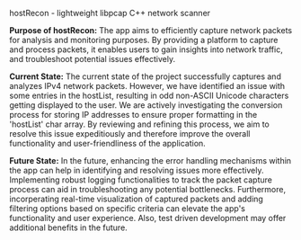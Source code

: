 hostRecon - lightweight libpcap C++ network scanner

**Purpose of hostRecon:**
The app aims to efficiently capture network packets for analysis and monitoring purposes.
By providing a platform to capture and process packets, it enables users to gain insights into network traffic,
and troubleshoot potential issues effectively.

**Current State:**
The current state of the project successfully captures and analyzes IPv4 network packets.
However, we have identified an issue with some entries in the hostList, resulting in odd non-ASCII Unicode characters getting displayed to the user. We are actively investigating the conversion process for storing IP addresses to ensure proper formatting in the 'hostList' char array. By reviewing and refining this process, we aim to resolve this issue expeditiously and therefore improve the overall functionality and user-friendliness of the application.

**Future State:**
In the future, enhancing the error handling mechanisms within the app can help in identifying and resolving issues more effectively.
Implementing robust logging functionalities to track the packet capture process can aid in troubleshooting any potential bottlenecks.
Furthermore, incorperating real-time visualization of captured packets and adding filtering options based on specific criteria can
elevate the app's functionality and user experience. Also, test driven development may offer additional benefits in the future.
